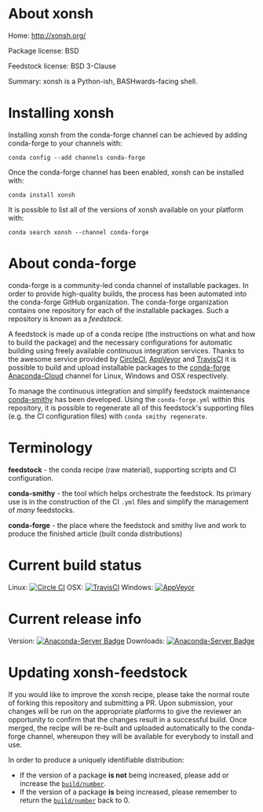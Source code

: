 About xonsh
===========

Home: http://xonsh.org/

Package license: BSD

Feedstock license: BSD 3-Clause

Summary: xonsh is a Python-ish, BASHwards-facing shell.



Installing xonsh
================

Installing xonsh from the conda-forge channel can be achieved by adding conda-forge to your channels with:

```
conda config --add channels conda-forge
```

Once the conda-forge channel has been enabled, xonsh can be installed with:

```
conda install xonsh
```

It is possible to list all of the versions of xonsh available on your platform with:

```
conda search xonsh --channel conda-forge
```


About conda-forge
=================

conda-forge is a community-led conda channel of installable packages.
In order to provide high-quality builds, the process has been automated into the
conda-forge GitHub organization. The conda-forge organization contains one repository 
for each of the installable packages. Such a repository is known as a *feedstock*.

A feedstock is made up of a conda recipe (the instructions on what and how to build
the package) and the necessary configurations for automatic building using freely
available continuous integration services. Thanks to the awesome service provided by
[CircleCI](https://circleci.com/), [AppVeyor](http://www.appveyor.com/)
and [TravisCI](https://travis-ci.org/) it is possible to build and upload installable
packages to the [conda-forge](https://anaconda.org/conda-forge)
[Anaconda-Cloud](http://docs.anaconda.org/) channel for Linux, Windows and OSX respectively.

To manage the continuous integration and simplify feedstock maintenance
[conda-smithy](http://github.com/conda-forge/conda-smithy) has been developed.
Using the ``conda-forge.yml`` within this repository, it is possible to regenerate all of
this feedstock's supporting files (e.g. the CI configuration files) with ``conda smithy regenerate``.


Terminology
===========

**feedstock** - the conda recipe (raw material), supporting scripts and CI configuration.

**conda-smithy** - the tool which helps orchestrate the feedstock.
                   Its primary use is in the construction of the CI ``.yml`` files
                   and simplify the management of *many* feedstocks.

**conda-forge** - the place where the feedstock and smithy live and work to
                  produce the finished article (built conda distributions)

Current build status
====================
Linux: [![Circle CI](https://circleci.com/gh/conda-forge/xonsh-feedstock.svg?style=svg)](https://circleci.com/gh/conda-forge/xonsh-feedstock)
OSX: [![TravisCI](https://travis-ci.org/conda-forge/xonsh-feedstock.svg?branch=master)](https://travis-ci.org/conda-forge/xonsh-feedstock) 
Windows: [![AppVeyor](https://ci.appveyor.com/api/projects/status/github/conda-forge/xonsh-feedstock?svg=True)](https://ci.appveyor.com/project/conda-forge/xonsh-feedstock/branch/master)

Current release info
====================
Version: [![Anaconda-Server Badge](https://anaconda.org/conda-forge/xonsh/badges/version.svg)](https://anaconda.org/conda-forge/xonsh)
Downloads: [![Anaconda-Server Badge](https://anaconda.org/conda-forge/xonsh/badges/downloads.svg)](https://anaconda.org/conda-forge/xonsh)


Updating xonsh-feedstock
========================

If you would like to improve the xonsh recipe, please take the normal
route of forking this repository and submitting a PR. Upon submission, your changes will
be run on the appropriate platforms to give the reviewer an opportunity to confirm that the
changes result in a successful build. Once merged, the recipe will be re-built and uploaded
automatically to the conda-forge channel, whereupon they will be available for everybody to
install and use.

In order to produce a uniquely identifiable distribution:
 * If the version of a package **is not** being increased, please add or increase
   the [``build/number``](http://conda.pydata.org/docs/building/meta-yaml.html#build-number-and-string). 
 * If the version of a package **is** being increased, please remember to return
   the [``build/number``](http://conda.pydata.org/docs/building/meta-yaml.html#build-number-and-string)
   back to 0.
